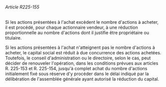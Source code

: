 ###### Article R225-155

Si les actions présentées à l'achat excèdent le nombre d'actions à acheter, il est procédé, pour chaque actionnaire vendeur, à une réduction proportionnelle au nombre d'actions dont il justifie être propriétaire ou titulaire.

Si les actions présentées à l'achat n'atteignent pas le nombre d'actions à acheter, le capital social est réduit à due concurrence des actions achetées. Toutefois, le conseil d'administration ou le directoire, selon le cas, peut décider de renouveler l'opération, dans les conditions prévues aux articles R. 225-153 et R. 225-154, jusqu'à complet achat du nombre d'actions initialement fixé sous réserve d'y procéder dans le délai indiqué par la délibération de l'assemblée générale ayant autorisé la réduction du capital.

